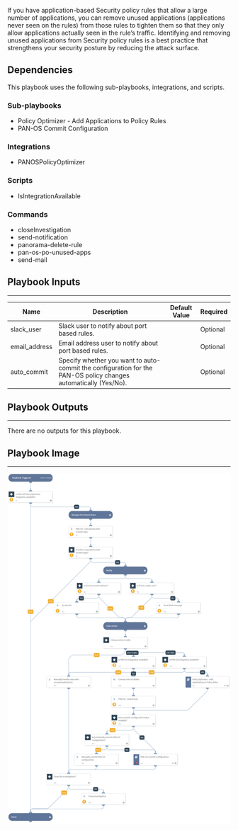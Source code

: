 If you have application-based Security policy rules that allow a large number of applications, you can remove unused applications (applications never seen on the rules) from those rules to tighten them so that they only allow applications actually seen in the rule’s traffic. Identifying and removing unused applications from Security policy rules is a best practice that strengthens your security posture by reducing the attack surface.


## Dependencies
This playbook uses the following sub-playbooks, integrations, and scripts.

### Sub-playbooks
* Policy Optimizer - Add Applications to Policy Rules
* PAN-OS Commit Configuration

### Integrations
* PANOSPolicyOptimizer

### Scripts
* IsIntegrationAvailable

### Commands
* closeInvestigation
* send-notification
* panorama-delete-rule
* pan-os-po-unused-apps
* send-mail

## Playbook Inputs
---

| **Name** | **Description** | **Default Value** | **Required** |
| --- | --- | --- | --- |
| slack_user | Slack user to notify about port based rules. |  | Optional |
| email_address | Email address user to notify about port based rules. |  | Optional |
| auto_commit | Specify whether you want to auto-commit the configuration for the PAN-OS policy changes automatically \(Yes/No\). |  | Optional |

## Playbook Outputs
---
There are no outputs for this playbook.

## Playbook Image
---
![Policy Optimizer - Manage Rules with Unused Applications](https://github.com/demisto/content/blob/82df056cff9dc4ce8b0753b341a4434593fa4608/Packs/PANOSPolicyOptimizer/doc_files/Policy_Optimizer_-_Manage_Rules_with_Unused_Applications.png?raw=true)